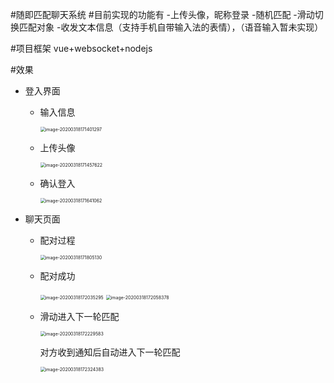 #随即匹配聊天系统
#目前实现的功能有
    -上传头像，昵称登录
    -随机匹配
    -滑动切换匹配对象
    -收发文本信息（支持手机自带输入法的表情），（语音输入暂未实现）



#项目框架
    vue+websocket+nodejs



#效果

- 登入界面

  - 输入信息

    <img src="/home/caoqiubin/.config/Typora/typora-user-images/image-20200318171401297.png" alt="image-20200318171401297" style="zoom:50%;" />

  - 上传头像

    <img src="/home/caoqiubin/.config/Typora/typora-user-images/image-20200318171457622.png" alt="image-20200318171457622" style="zoom:50%;" />

  - 确认登入

    <img src="/home/caoqiubin/.config/Typora/typora-user-images/image-20200318171641062.png" alt="image-20200318171641062" style="zoom:50%;" />

     

- 聊天页面

  - 配对过程

    <img src="/home/caoqiubin/.config/Typora/typora-user-images/image-20200318171805130.png" alt="image-20200318171805130" style="zoom:50%;" />

  - 配对成功

    <img src="/home/caoqiubin/.config/Typora/typora-user-images/image-20200318172035295.png" alt="image-20200318172035295" style="zoom:50%;" />

    <img src="/home/caoqiubin/.config/Typora/typora-user-images/image-20200318172058378.png" alt="image-20200318172058378" style="zoom:50%;" />

  - 滑动进入下一轮匹配

    <img src="/home/caoqiubin/.config/Typora/typora-user-images/image-20200318172229583.png" alt="image-20200318172229583" style="zoom:50%;" />

    对方收到通知后自动进入下一轮匹配

    <img src="/home/caoqiubin/.config/Typora/typora-user-images/image-20200318172324383.png" alt="image-20200318172324383" style="zoom:50%;" />

    